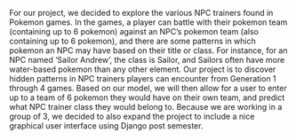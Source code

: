 For our project, we decided to explore the various NPC trainers found in Pokemon games. In the games, a player can battle with their pokemon team (containing up to 6 pokemon) against an NPC’s pokemon team (also containing up to 6 pokemon), and there are some patterns in which pokemon an NPC may have based on their title or class. For instance, for an NPC named ‘Sailor Andrew’, the class is Sailor, and Sailors often have more water-based pokemon than any other element. Our project is to discover hidden patterns in NPC trainers players can encounter from Generation 1 through 4 games. Based on our model, we will then allow for a user to enter up to a team of 6 pokemon they would have on their own team, and predict what NPC trainer class they would belong to. Because we are working in a group of 3, we decided to also expand the project to include a nice graphical user interface using Django post semester.
